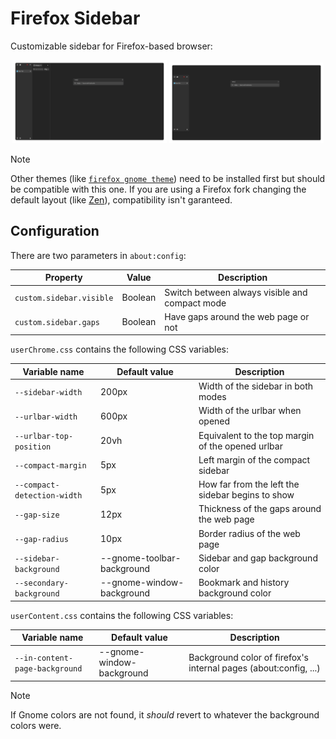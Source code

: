 # Firefox Sidebar

Customizable sidebar for Firefox-based browser:

<p align="center">
    <img src="./images/always-visible.png" width="49%" /> <img src="./images/compact.png" width="49%" />
</p>

> [!NOTE]
> Other themes (like [`firefox gnome theme`](https://github.com/rafaelmardojai/firefox-gnome-theme)) need to be installed first but should be compatible with this one.
> If you are using a Firefox fork changing the default layout (like [Zen](https://zen-browser.app/)), compatibility isn't garanteed.

## Configuration

There are two parameters in `about:config`:

| Property                 | Value   | Description                                    |
|------------------------- | ------- |----------------------------------------------- |
| `custom.sidebar.visible` | Boolean | Switch between always visible and compact mode |
| `custom.sidebar.gaps`    | Boolean | Have gaps around the web page or not           |

`userChrome.css` contains the following CSS variables:

| Variable name               | Default value              | Description                                       |
|---------------------------- | -------------------------- |-------------------------------------------------- |
| `--sidebar-width`           | 200px                      | Width of the sidebar in both modes                |
| `--urlbar-width`            | 600px                      | Width of the urlbar when opened                   |
| `--urlbar-top-position`     | 20vh                       | Equivalent to the top margin of the opened urlbar |
| `--compact-margin`          | 5px                        | Left margin of the compact sidebar                |
| `--compact-detection-width` | 5px                        | How far from the left the sidebar begins to show  |
| `--gap-size`                | 12px                       | Thickness of the gaps around the web page         |
| `--gap-radius`              | 10px                       | Border radius of the web page                     |
| `--sidebar-background`      | --gnome-toolbar-background | Sidebar and gap background color                  |
| `--secondary-background`    | --gnome-window-background  | Bookmark and history background color             |

`userContent.css` contains the following CSS variables:

| Variable name                  | Default value              | Description                                                      |
|------------------------------- | -------------------------- |----------------------------------------------------------------- |
| `--in-content-page-background` | --gnome-window-background  | Background color of firefox's internal pages (about:config, ...) |

> [!NOTE]
> If Gnome colors are not found, it *should* revert to whatever the background colors were.
